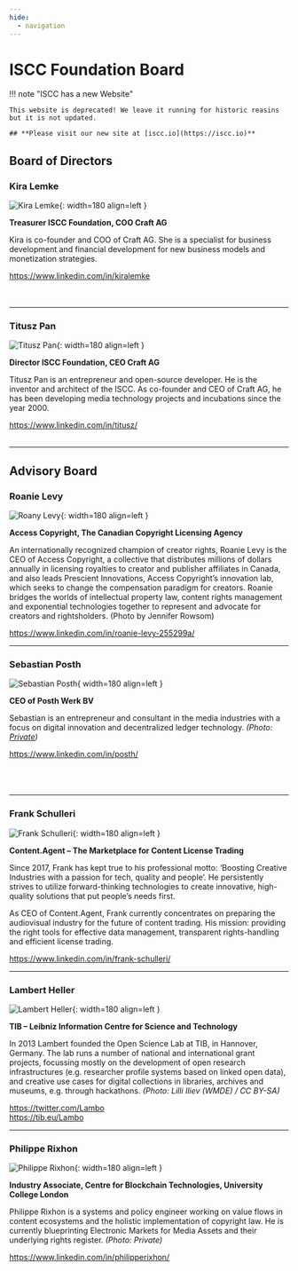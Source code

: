 ```yaml
---
hide:
  - navigation
---
```


# ISCC Foundation Board

!!! note "ISCC has a new Website"

    This website is deprecated! We leave it running for historic reasins but it is not updated.

    ## **Please visit our new site at [iscc.io](https://iscc.io)**

## Board of Directors

### Kira Lemke

![Kira Lemke](images/board-kl.jpg){: width=180 align=left }

**Treasurer ISCC Foundation, COO Craft AG**

Kira is co-founder and COO of Craft AG. She is a specialist for business development and financial
development for new business models and monetization strategies.

https://www.linkedin.com/in/kiralemke<br><br><br>

<hr>

### Titusz Pan

![Titusz Pan](images/board-tp.jpg){: width=180 align=left }

**Director ISCC Foundation, CEO Craft AG**

Titusz Pan is an entrepreneur and open-source developer. He is the inventor and architect of the
ISCC. As co-founder and CEO of Craft AG, he has been developing media technology projects and
incubations since the year 2000.

https://www.linkedin.com/in/titusz/<br><br>

<hr>

## Advisory Board

### Roanie Levy

![Roany Levy](images/board-rl.jpg){: width=180 align=left }

**Access Copyright, The Canadian Copyright Licensing Agency**

An internationally recognized champion of creator rights, Roanie Levy is the CEO of Access
Copyright, a collective that distributes millions of dollars annually in licensing royalties to
creator and publisher affiliates in Canada, and also leads Prescient Innovations, Access Copyright’s
innovation lab, which seeks to change the compensation paradigm for creators. Roanie bridges the
worlds of intellectual property law, content rights management and exponential technologies together
to represent and advocate for creators and rightsholders. (Photo by Jennifer Rowsom)

https://www.linkedin.com/in/roanie-levy-255299a/

<hr>

### Sebastian Posth

![Sebastian Posth](images/board-sp.jpg){ width=180 align=left }

**CEO of Posth Werk BV**

Sebastian is an entrepreneur and consultant in the media industries with a focus on digital
innovation and decentralized ledger technology. *(Photo: [Private](https://posth.me/about-me/))*

https://www.linkedin.com/in/posth/<br><br><br><br>

<hr>

### Frank Schulleri

![Frank Schulleri](images/board-fs.jpg){: width=180 align=left }

**Content.Agent – The Marketplace for Content License Trading**

Since 2017, Frank has kept true to his professional motto: ‘Boosting Creative Industries with a
passion for tech, quality and people’. He persistently strives to utilize forward-thinking
technologies to create innovative, high-quality solutions that put people’s needs first.

As CEO of Content.Agent, Frank currently concentrates on preparing the audiovisual industry for
the future of content trading. His mission: providing the right tools for effective data
management, transparent rights-handling and efficient license trading.

https://www.linkedin.com/in/frank-schulleri/

<hr>

### Lambert Heller

![Lambert Heller](images/board-lh.jpg){: width=180 align=left }

**TIB – Leibniz Information Centre for Science and Technology**

In 2013 Lambert founded the Open Science Lab at TIB, in Hannover, Germany. The lab runs a number of
national and international grant projects, focussing mostly on the development of open research
infrastructures (e.g. researcher profile systems based on linked open data), and creative use cases
for digital collections in libraries, archives and museums, e.g. through hackathons. *(Photo: Lilli
Iliev (WMDE) / CC BY-SA)*

https://twitter.com/Lambo<br> https://tib.eu/Lambo

<hr>

### Philippe Rixhon

![Philippe Rixhon](images/board-pr.jpg){: width=180 align=left }

**Industry Associate, Centre for Blockchain Technologies, University College London**

Philippe Rixhon is a systems and policy engineer working on value flows in content ecosystems and
the holistic implementation of copyright law. He is currently blueprinting Electronic Markets for
Media Assets and their underlying rights register. *(Photo: Private)*

https://www.linkedin.com/in/philipperixhon/
